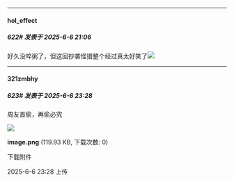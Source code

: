 ﻿
*****

####  hol_effect  
##### 622#       发表于 2025-6-6 21:06

好久没啐粥了，但这回抄袭怪猎整个经过真太好笑了<img src="https://static.stage1st.com/image/smiley/face2017/049.png" referrerpolicy="no-referrer">


*****

####  321zmbhy  
##### 623#       发表于 2025-6-6 23:28

周友首偷，再偷必究

<img src="https://img.stage1st.com/forum/202506/06/232829hhkdd29dynhomdl8.png" referrerpolicy="no-referrer">

<strong>image.png</strong> (119.93 KB, 下载次数: 0)

下载附件

2025-6-6 23:28 上传

